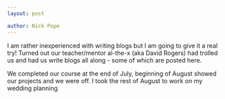 ```yaml
---
layout: post

author: Nick Pope
---
```

I am rather inexperienced with writing blogs but I am going to give it a real try! Turned out our teacher/mentor al-the-x (aka David Rogers) had trolled us and had us write blogs all along - some of which are posted here.

We completed our course at the end of July, beginning of August showed our projects and we were off. I took the rest of August to work on my wedding planning
